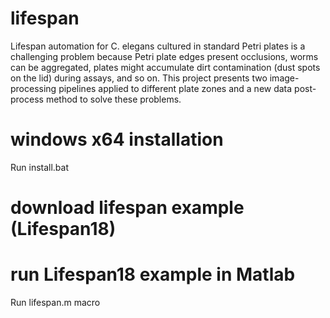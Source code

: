 # lifespan
Lifespan automation for C. elegans cultured in standard Petri plates is a challenging problem because Petri plate edges present occlusions, worms can be aggregated, plates might accumulate dirt contamination (dust spots on the lid) during assays, and so on. This project presents two image-processing pipelines applied to different plate zones and a new data post-process method to solve these problems. 
# windows x64 installation
Run install.bat
# download lifespan example (Lifespan18)

# run Lifespan18 example in Matlab
Run lifespan.m macro 
